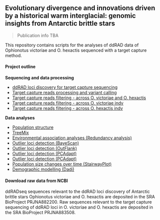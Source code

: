 ## Evolutionary divergence and innovations driven by a historical warm interglacial: genomic insights from Antarctic brittle stars 

> Publication info TBA

This repository contains scripts for the analyses of ddRAD data of Ophionotus victoriae and O. hexactis sequenced with a target capture method.

#### Project outline

**Sequencing and data processing**  
- [ddRAD loci discovery for target capture sequencing](01.Loci_discovery_4_target_capture_seq.md)  
- [Target capture reads processing and variant calling](02.Target_capture_reads_processing.md)  
- [Target capture reads filtering - across O. victoriae and O. hexactis](03.Target_capture_SNPfiltering_dataset1.md)  
- [Target capture reads filtering - across O. victoriae indv](03.Target_capture_SNPfiltering_dataset2.md)  
- [Target capture reads filtering - across O. hexactis indv](03.Target_capture_SNPfiltering_dataset3.md)  

**Data analyses**  
- [Population structure](04.Analyse_population_structure.md)  
- [TreeMix](05.Analyse_TreeMix.md)  
- [Environmental association analyses (Redundancy analysis)](06.Analyse_RDA.md)  
- [Outlier loci detection (BayeScan)](07.Analyse_outlierloci_bayescan.md)  
- [Outlier loci detection (OutFlank)](07.Analyse_outlierloci_outflank.md)  
- [Outlier loci detection (PCAdapt)](07.Analyse_outlierloci_pcadapt.md)  
- [Outlier loci detection (PCAdapt)](07.Analyse_outlierloci_pcadapt.md)  
- [Population size changes over time (StairwayPlot)](08.Analyse_stairwayplot.md)  
- [Demographic modelling (Dadi)](09.Analyse_dadi.md)  

#### Download raw data from NCBI

ddRADseq sequences relevant to the ddRAD loci discovery of Antarctic brittle stars Ophionotus victoriae and O. hexactis are deposited in the SRA BioProject PRJNA882200. Raw sequences relevant to the target capture sequencing of ddRAD loci in O. victoriae and O. hexactis are deposited in the SRA BioProject PRJNA883508.

